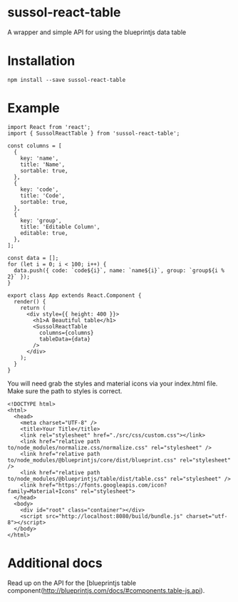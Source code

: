# sussol-react-table
A wrapper and simple API for using the blueprintjs data table

# Installation
`npm install --save sussol-react-table`

# Example
```
import React from 'react';
import { SussolReactTable } from 'sussol-react-table';

const columns = [
  {
    key: 'name',
    title: 'Name',
    sortable: true,
  },
  {
    key: 'code',
    title: 'Code',
    sortable: true,
  },
  {
    key: 'group',
    title: 'Editable Column',
    editable: true,
  },
];

const data = [];
for (let i = 0; i < 100; i++) {
  data.push({ code: `code${i}`, name: `name${i}`, group: `group${i % 2}` });
}

export class App extends React.Component {
  render() {
    return (
      <div style={{ height: 400 }}>
        <h1>A Beautiful table</h1>
        <SussolReactTable
          columns={columns}
          tableData={data}
        />
      </div>
    );
  }
}
```
You will need grab the styles and material icons via your index.html file. Make sure the path to styles is correct.
```
<!DOCTYPE html>
<html>
  <head>
    <meta charset="UTF-8" />
    <title>Your Title</title>
    <link rel="stylesheet" href="./src/css/custom.css"></link>
    <link href="relative path to/node_modules/normalize.css/normalize.css" rel="stylesheet" />
    <link href="relative path to/node_modules/@blueprintjs/core/dist/blueprint.css" rel="stylesheet" />
    <link href="relative path to/node_modules/@blueprintjs/table/dist/table.css" rel="stylesheet" />
    <link href="https://fonts.googleapis.com/icon?family=Material+Icons" rel="stylesheet">
  </head>
  <body>
    <div id="root" class="container"></div>
    <script src="http://localhost:8080/build/bundle.js" charset="utf-8"></script>
  </body>
</html>
```
# Additional docs
Read up on the API for the [blueprintjs table component(http://blueprintjs.com/docs/#components.table-js.api).

